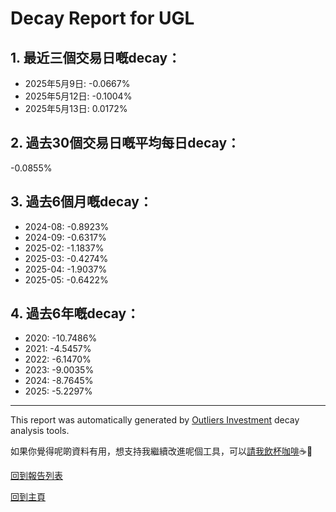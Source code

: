 # Decay Report for UGL

## 1. 最近三個交易日嘅decay：

- 2025年5月9日: -0.0667%
- 2025年5月12日: -0.1004%
- 2025年5月13日: 0.0172%

## 2. 過去30個交易日嘅平均每日decay：
-0.0855%

## 3. 過去6個月嘅decay：

- 2024-08: -0.8923%
- 2024-09: -0.6317%
- 2025-02: -1.1837%
- 2025-03: -0.4274%
- 2025-04: -1.9037%
- 2025-05: -0.6422%

## 4. 過去6年嘅decay：

- 2020: -10.7486%
- 2021: -4.5457%
- 2022: -6.1470%
- 2023: -9.0035%
- 2024: -8.7645%
- 2025: -5.2297%


***

This report was automatically generated by [Outliers Investment](https://outliersecon.github.io/Outliers-Investment/) decay analysis tools.

如果你覺得呢啲資料有用，想支持我繼續改進呢個工具，可以[請我飲杯咖啡](https://buymeacoffee.com/outliersecon)☕🙏

[回到報告列表](https://outliersecon.github.io/Outliers-Investment/reports/reports_public)

[回到主頁](https://outliersecon.github.io/Outliers-Investment/)